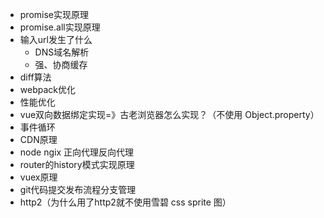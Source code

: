 - promise实现原理
- promise.all实现原理
- 输入url发生了什么
  - DNS域名解析
  - 强、协商缓存
- diff算法
- webpack优化
- 性能优化
- vue双向数据绑定实现=》古老浏览器怎么实现？（不使用 Object.property）
- 事件循环
- CDN原理
- node ngix 正向代理反向代理
- router的history模式实现原理
- vuex原理
- git代码提交发布流程分支管理
- http2（为什么用了http2就不使用雪碧 css sprite 图）
